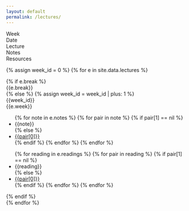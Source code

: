 ```yaml
---
layout: default
permalink: /lectures/
---
```


<div class="week hrow">
    <div class="week_id">Week</div>
    <div class="date">Date</div>
	<div class="topic">Lecture</div>
    <div class="notes">Notes</div>
    <div class="readings">Resources</div>
</div>

{% assign week_id = 0 %}
{% for e in site.data.lectures %}
<div class="week {% cycle "odd", "even" %}">
    {% if e.break %}
        <div class="week_id"></div>
        <div class="date"></div>
        <div class="topic">{{e.break}}</div>
    {% else %}
        {% assign week_id = week_id | plus: 1 %}
        <div class="week_id">{{week_id}}</div>
        <div class="date"></div>
    	<div class="topic">{{e.week}}</div>
        <div class="notes">
                        <ul>
                            {% for note in e.notes %}
                                {% for pair in note %}
                                    {% if pair[1] == nil %}
                                        <li>{{note}}</li>
                                    {% else %}
                                        <li><a href="{{week_id}}/{{pair[1]}}">{{pair[0]}}</a></li>
                                    {% endif %}
                                {% endfor %}
        					{% endfor %}
                        </ul>
        </div>
        <div class="readings">
                        <ul>
                        {% for reading in e.readings %}
                            {% for pair in reading %}
                                {% if pair[1] == nil %}
                                    <li>{{reading}}</li>
                                {% else %}
                                    <li><a href="{{pair[1]}}">{{pair[0]}}</a></li>
                                {% endif %}
                            {% endfor %}
    					{% endfor %}
                        </ul>
        </div>
    {% endif %}
    
</div>
{% endfor %}

<script type="text/javascript">
   make_schedule({{site.data.settings.first}},7,0);
</script>
